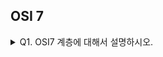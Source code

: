 ## OSI 7 

<details>
<summary>Q1. OSI7 계층에 대해서 설명하시오.</summary>
  
---

OSI7 계층이란 네트워크 통신을 물리,데이터 링크,네트워크,전송,세션,표현,응용과 같이 7계 단계로 나누어서 각 기능을 정의한 ISO(국제표준화기구)의 모델입니다.
  - 첫번째로 물리 계층은 가장 밑단에 위치하는 계층 으로써 데이터를 전송하는, 실질적으로 데이터가 송수신 되는 계층 입니다. 
  이 단계에서 데이터를 0,1 로 된 비트로 변환하고 전기적인 신호로 바꾸어주는 역할을 합니다.
  
  - 두번째 계층인 데이터 링크 계층에서는 데이터의 오류를 검출하고 수정을합니다.(=> 어떻게??) 프레임 단위로 데이터를 전송하고 수신측에서는 프레임을 분해하여 데이터를 추출합니다. 
  
  - 세번째 게층인 네트워크 계층에서는 데이터를 목적지에 전달하는 계층입니다. 이를위해 IP라는 프로토콜을 사용하셔 IP 주소를 지정하고 데이터를 목적지까지 전달하는 경로를 결정합니다(라우팅). 
  
  - 네번째 전송계층은 데이터를 신뢰성있게 전달하는 계층입니다. 연결성과 신뢰성을 보장하는 TCP 프로토콜, 비용 측면을 고려한 비연결성 비신뢰성 프로토콜인 UDP 프로토콜을 주로 사용하게 됩니다.
    
  - 다섯번째 세션 계층은 데이터 전송의 시작과 종료에 관여하는 세션을 관리하는 계층입니다. 여선번째 표현 계층은 데이터의 형식을 변환하는 계층입니다. 데이터 표현에 대한 독립성 제공과 암호화 역할을 담당합니다.
    
 - 마지막으로 응용 계층은 사용자의 요구를 처리하는 계층입니다. 웹 브라우저, 이메일,파일 전송등 다양한 네트워크 응용 프로그램을 지원합니다.

---
</details>
